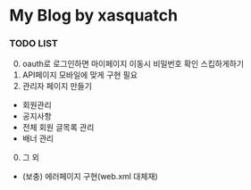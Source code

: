 # My Blog by xasquatch

### TODO LIST
0. oauth로 로그인하면 마이페이지 이동시 비밀번호 확인 스킵하게하기
0. API페이지 모바일에 맞게 구현 필요   
0. 관리자 페이지 만들기
- 회원관리
- 공지사항
- 전체 회원 글목록 관리
- 배너 관리
0. 그 외
- (보충) 에러페이지 구현(web.xml 대체재)